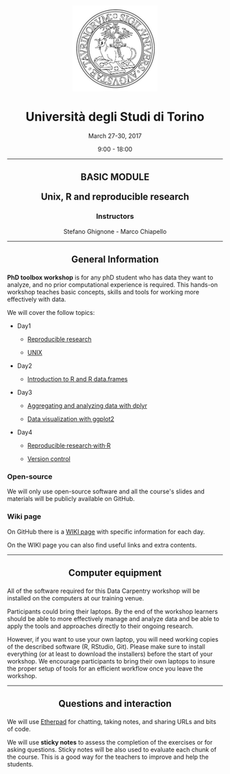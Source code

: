 <center><img src="unito.jpeg" style="width:200px;height:200px;">
<h1>Università degli Studi di Torino</h1>
<p>March 27-30, 2017</p>
<p>9:00 - 18:00</p>
</center>

---

<center>
<h2><p>BASIC MODULE</p>
<p>Unix, R and reproducible research</p></h2>
<h3>Instructors</h3>
<p>Stefano Ghignone - Marco Chiapello</p>
</center>

---

<center><h2><p>General Information</p></h2></center>


**PhD toolbox workshop** is for any phD student who has data they want to analyze, and no prior computational experience is required. This hands-on workshop teaches basic concepts, skills and tools for working more effectively with data.

We will cover  the follow topics:

- Day1

	-  [Reproducible research](https://github.com/mchiapello/2017_PhD_Toolbox_course/raw/master/Presentations/Day1/RR_theory.pdf)

	-  [UNIX](https://github.com/mchiapello/2017_PhD_Toolbox_course/raw/master/Presentations/Day1/1.Ghignone.Unito.2016-unix.pdf)

- Day2

	-  [Introduction to R and R data.frames](https://github.com/mchiapello/2017_PhD_Toolbox_course/raw/master/Presentations/Day2/R_intro.pdf)

- Day3

	-  [Aggregating and analyzing data with dplyr](https://github.com/mchiapello/2017_PhD_Toolbox_course/raw/master/Presentations/Day3/R_dplyr.pdf)

	-  [Data visualization with ggplot2](https://github.com/mchiapello/2017_PhD_Toolbox_course/raw/master/Presentations/Day3/R_ggplot2.pdf)

- Day4

	-  [Reproducible·research·with·R](https://github.com/mchiapello/2017_PhD_Toolbox_course/raw/master/Presentations/Day4/reproducibleResearch/RR_practical.pdf)

	-  [Version control](https://gitpitch.com/mchiapello/2017_PhD_Toolbox_course/master?grs=github&t=white&p=Presentations%2FDay4%2FversionControl%2F)


### Open-source

We will only use open-source software and all the course's slides and materials will be publicly available on GitHub.

### Wiki page

On GitHub there is a [WIKI page](https://github.com/mchiapello/2017_PhD_Toolbox_course/wiki) with specific information for each day.

On the WIKI page you can also find useful links and extra contents.

---

<center><h2><p>Computer equipment</p></h2></center>

All of the software required for this Data Carpentry workshop will be installed on the computers at our training venue.

Participants could bring their laptops. By the end of the workshop learners should be able to more effectively manage and analyze data and be able to apply the tools and approaches directly to their ongoing research.

However, if you want to use your own laptop, you will need working copies of the described software (R, RStudio, Git). Please make sure to install everything (or at least to download the installers) before the start of your workshop. We encourage participants to bring their own laptops to insure the proper setup of tools for an efficient workflow once you leave the workshop.

---

<center><h2><p>Questions and interaction</p></h2></center>

We will use [Etherpad](https://public.etherpad-mozilla.org/p/PhD_Toolbox_2017) for chatting, taking notes, and sharing URLs and bits of code.

We will use **sticky notes** to assess the completion of the exercises or for asking questions. Sticky notes will be also used to evaluate each chunk of the course. This is a good way for the teachers to improve and help the students.
